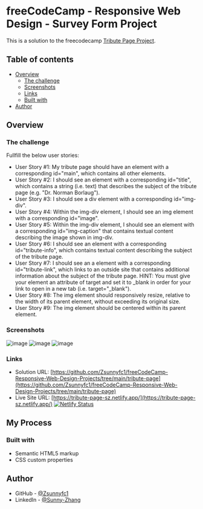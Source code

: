# freeCodeCamp - Responsive Web Design - Survey Form Project

This is a solution to the freecodecamp [Tribute Page Project](https://www.freecodecamp.org/learn/responsive-web-design/responsive-web-design-projects/build-a-tribute-page).

## Table of contents

- [Overview](#overview)
  - [The challenge](#the-challenge)
  - [Screenshots](#screenshots)
  - [Links](#links)
  - [Built with](#built-with)
- [Author](#author)

## Overview

### The challenge

Fullfill the below user stories:

- User Story #1: My tribute page should have an element with a corresponding id="main", which contains all other elements.
- User Story #2: I should see an element with a corresponding id="title", which contains a string (i.e. text) that describes the subject of the tribute page (e.g. "Dr. Norman Borlaug").
- User Story #3: I should see a div element with a corresponding id="img-div".
- User Story #4: Within the img-div element, I should see an img element with a corresponding id="image".
- User Story #5: Within the img-div element, I should see an element with a corresponding id="img-caption" that contains textual content describing the image shown in img-div.
- User Story #6: I should see an element with a corresponding id="tribute-info", which contains textual content describing the subject of the tribute page.
- User Story #7: I should see an a element with a corresponding id="tribute-link", which links to an outside site that contains additional information about the subject of the tribute page. HINT: You must give your element an attribute of target and set it to _blank in order for your link to open in a new tab (i.e. target="_blank").
- User Story #8: The img element should responsively resize, relative to the width of its parent element, without exceeding its original size.
- User Story #9: The img element should be centered within its parent element.

### Screenshots

![image](https://user-images.githubusercontent.com/79604811/147889892-4721b77f-8e0d-4c87-b805-6f73d1370fc8.png)
![image](https://user-images.githubusercontent.com/79604811/147889908-0e444bc0-9f01-4e5a-8afb-34511ffe1ea9.png)
![image](https://user-images.githubusercontent.com/79604811/147889919-493d4aa9-4d6e-4cda-9970-9c7df3e43e3d.png)

### Links

- Solution URL: [https://github.com/Zsunnyfc1/freeCodeCamp-Responsive-Web-Design-Projects/tree/main/tribute-page](https://github.com/Zsunnyfc1/freeCodeCamp-Responsive-Web-Design-Projects/tree/main/tribute-page)
- Live Site URL: [https://tribute-page-sz.netlify.app/](https://tribute-page-sz.netlify.app/) [![Netlify Status](https://api.netlify.com/api/v1/badges/2f116d58-1737-4c26-85f8-535b6e10ab1e/deploy-status)](https://app.netlify.com/sites/tribute-page-sz/deploys)

## My Process
### Built with

- Semantic HTML5 markup
- CSS custom properties

## Author

- GitHub - [@Zsunnyfc1](https://github.com/Zsunnyfc1)
- LinkedIn - [@Sunny-Zhang](https://www.linkedin.com/in/sunny-zhang-3a773214b/)



